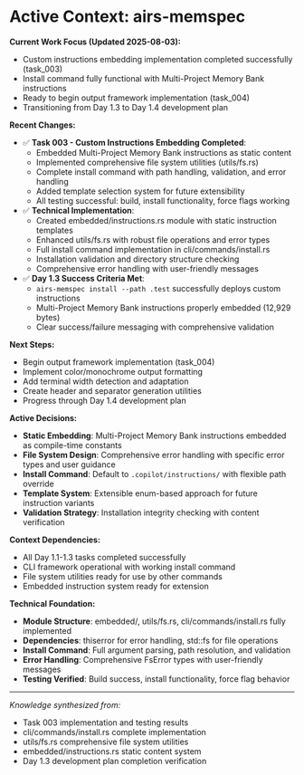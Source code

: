 # Active Context: airs-memspec

**Current Work Focus (Updated 2025-08-03):**
- Custom instructions embedding implementation completed successfully (task_003)
- Install command fully functional with Multi-Project Memory Bank instructions
- Ready to begin output framework implementation (task_004)
- Transitioning from Day 1.3 to Day 1.4 development plan

**Recent Changes:**
- ✅ **Task 003 - Custom Instructions Embedding Completed**:
  - Embedded Multi-Project Memory Bank instructions as static content
  - Implemented comprehensive file system utilities (utils/fs.rs)
  - Complete install command with path handling, validation, and error handling
  - Added template selection system for future extensibility
  - All testing successful: build, install functionality, force flags working
- ✅ **Technical Implementation**:
  - Created embedded/instructions.rs module with static instruction templates
  - Enhanced utils/fs.rs with robust file operations and error types
  - Full install command implementation in cli/commands/install.rs
  - Installation validation and directory structure checking
  - Comprehensive error handling with user-friendly messages
- ✅ **Day 1.3 Success Criteria Met**:
  - `airs-memspec install --path .test` successfully deploys custom instructions
  - Multi-Project Memory Bank instructions properly embedded (12,929 bytes)
  - Clear success/failure messaging with comprehensive validation

**Next Steps:**
- Begin output framework implementation (task_004)
- Implement color/monochrome output formatting
- Add terminal width detection and adaptation
- Create header and separator generation utilities
- Progress through Day 1.4 development plan

**Active Decisions:**
- **Static Embedding**: Multi-Project Memory Bank instructions embedded as compile-time constants
- **File System Design**: Comprehensive error handling with specific error types and user guidance
- **Install Command**: Default to `.copilot/instructions/` with flexible path override
- **Template System**: Extensible enum-based approach for future instruction variants
- **Validation Strategy**: Installation integrity checking with content verification

**Context Dependencies:**
- All Day 1.1-1.3 tasks completed successfully
- CLI framework operational with working install command
- File system utilities ready for use by other commands
- Embedded instruction system ready for extension

**Technical Foundation:**
- **Module Structure**: embedded/, utils/fs.rs, cli/commands/install.rs fully implemented
- **Dependencies**: thiserror for error handling, std::fs for file operations
- **Install Command**: Full argument parsing, path resolution, and validation
- **Error Handling**: Comprehensive FsError types with user-friendly messages
- **Testing Verified**: Build success, install functionality, force flag behavior

---

*Knowledge synthesized from:*
- Task 003 implementation and testing results
- cli/commands/install.rs complete implementation
- utils/fs.rs comprehensive file system utilities
- embedded/instructions.rs static content system
- Day 1.3 development plan completion verification
